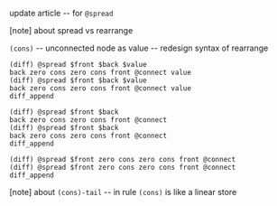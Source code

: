 update article -- for `@spread`

[note] about spread vs rearrange

`(cons)` -- unconnected node as value -- redesign syntax of rearrange

```
(diff) @spread $front $back $value
back zero cons zero cons front @connect value
(diff) @spread $front $back $value
back zero cons zero cons front @connect value
diff_append
```

```
(diff) @spread $front $back
back zero cons zero cons front @connect
(diff) @spread $front $back
back zero cons zero cons front @connect
diff_append
```

```
(diff) @spread $front zero cons zero cons front @connect
(diff) @spread $front zero cons zero cons front @connect
diff_append
```

[note] about `(cons)-tail` -- in rule `(cons)` is like a linear store
